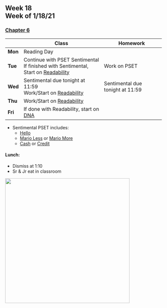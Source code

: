 <meta http-equiv="refresh" content="300"/>

## Week 18<br>Week of 1/18/21

### [Chapter 6](/ap/curriculum/6)

|         | Class | Homework |
| ------- | ----- | -------- |
| **Mon** | Reading Day |          |
| **Tue** | Continue with PSET Sentimental<br>If finished with Sentimental, Start on [Readability](https://cs50.harvard.edu/ap/2021/curriculum/x/psets/6/readability/) | Work on PSET |
| **Wed** | Sentimental due tonight at 11:59<br>Work/Start on [Readability](https://cs50.harvard.edu/ap/2021/curriculum/x/psets/6/readability/) | Sentimental due tonight at 11:59 |
| **Thu** | Work/Start on [Readability](https://cs50.harvard.edu/ap/2021/curriculum/x/psets/6/readability/) |  |
| **Fri** | If done with Readability, start on [DNA](https://cs50.harvard.edu/ap/2021/curriculum/x/psets/6/dna/)      |          |

* Sentimental PSET includes:  
    - [Hello](https://cs50.harvard.edu/ap/2021/curriculum/x/psets/6/hello/)
    - [Mario Less](https://cs50.harvard.edu/ap/2021/curriculum/x/psets/6/mario/less/) or [Mario More](https://cs50.harvard.edu/ap/2021/curriculum/x/psets/6/mario/more/)
    - [Cash](https://cs50.harvard.edu/ap/2021/curriculum/x/psets/6/cash/) or [Credit](https://cs50.harvard.edu/ap/2021/curriculum/x/psets/6/credit/)

#### Lunch:

- Dismiss at 1:10
- Sr & Jr eat in classroom

<img src="" alt="" height="400">

